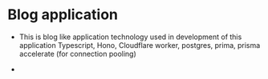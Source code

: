 # Blog application
- This is blog like application technology used in development of this application 
 Typescript, 
 Hono, 
 Cloudflare worker, postgres, prima, prisma accelerate (for connection pooling)

 - 
